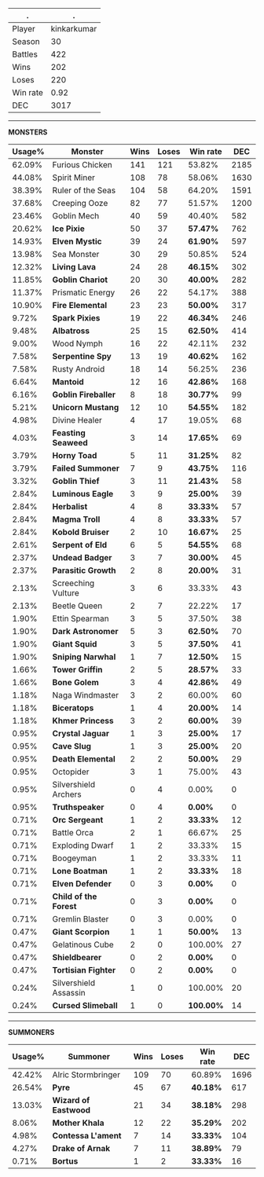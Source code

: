 .|.
|-|-
Player|kinkarkumar
Season|30
Battles|422
Wins|202
Loses|220
Win rate|0.92
DEC|3017

---
**MONSTERS**

Usage%|Monster|Wins|Loses|Win rate|DEC|
-|-|-|-|-|-|
62.09%|Furious Chicken|141|121|53.82%|2185|
44.08%|Spirit Miner|108|78|58.06%|1630|
38.39%|Ruler of the Seas|104|58|64.20%|1591|
37.68%|Creeping Ooze|82|77|51.57%|1200|
23.46%|Goblin Mech|40|59|40.40%|582|
20.62%|**Ice Pixie**|50|37|**57.47%**|762|
14.93%|**Elven Mystic**|39|24|**61.90%**|597|
13.98%|Sea Monster|30|29|50.85%|524|
12.32%|**Living Lava**|24|28|**46.15%**|302|
11.85%|**Goblin Chariot**|20|30|**40.00%**|282|
11.37%|Prismatic Energy|26|22|54.17%|388|
10.90%|**Fire Elemental**|23|23|**50.00%**|317|
9.72%|**Spark Pixies**|19|22|**46.34%**|246|
9.48%|**Albatross**|25|15|**62.50%**|414|
9.00%|Wood Nymph|16|22|42.11%|232|
7.58%|**Serpentine Spy**|13|19|**40.62%**|162|
7.58%|Rusty Android|18|14|56.25%|236|
6.64%|**Mantoid**|12|16|**42.86%**|168|
6.16%|**Goblin Fireballer**|8|18|**30.77%**|99|
5.21%|**Unicorn Mustang**|12|10|**54.55%**|182|
4.98%|Divine Healer|4|17|19.05%|68|
4.03%|**Feasting Seaweed**|3|14|**17.65%**|69|
3.79%|**Horny Toad**|5|11|**31.25%**|82|
3.79%|**Failed Summoner**|7|9|**43.75%**|116|
3.32%|**Goblin Thief**|3|11|**21.43%**|58|
2.84%|**Luminous Eagle**|3|9|**25.00%**|39|
2.84%|**Herbalist**|4|8|**33.33%**|57|
2.84%|**Magma Troll**|4|8|**33.33%**|57|
2.84%|**Kobold Bruiser**|2|10|**16.67%**|25|
2.61%|**Serpent of Eld**|6|5|**54.55%**|68|
2.37%|**Undead Badger**|3|7|**30.00%**|45|
2.37%|**Parasitic Growth**|2|8|**20.00%**|31|
2.13%|Screeching Vulture|3|6|33.33%|43|
2.13%|Beetle Queen|2|7|22.22%|17|
1.90%|Ettin Spearman|3|5|37.50%|38|
1.90%|**Dark Astronomer**|5|3|**62.50%**|70|
1.90%|**Giant Squid**|3|5|**37.50%**|41|
1.90%|**Sniping Narwhal**|1|7|**12.50%**|15|
1.66%|**Tower Griffin**|2|5|**28.57%**|33|
1.66%|**Bone Golem**|3|4|**42.86%**|49|
1.18%|Naga Windmaster|3|2|60.00%|60|
1.18%|**Biceratops**|1|4|**20.00%**|14|
1.18%|**Khmer Princess**|3|2|**60.00%**|39|
0.95%|**Crystal Jaguar**|1|3|**25.00%**|17|
0.95%|**Cave Slug**|1|3|**25.00%**|20|
0.95%|**Death Elemental**|2|2|**50.00%**|29|
0.95%|Octopider|3|1|75.00%|43|
0.95%|Silvershield Archers|0|4|0.00%|0|
0.95%|**Truthspeaker**|0|4|**0.00%**|0|
0.71%|**Orc Sergeant**|1|2|**33.33%**|12|
0.71%|Battle Orca|2|1|66.67%|25|
0.71%|Exploding Dwarf|1|2|33.33%|15|
0.71%|Boogeyman|1|2|33.33%|11|
0.71%|**Lone Boatman**|1|2|**33.33%**|18|
0.71%|**Elven Defender**|0|3|**0.00%**|0|
0.71%|**Child of the Forest**|0|3|**0.00%**|0|
0.71%|Gremlin Blaster|0|3|0.00%|0|
0.47%|**Giant Scorpion**|1|1|**50.00%**|13|
0.47%|Gelatinous Cube|2|0|100.00%|27|
0.47%|**Shieldbearer**|0|2|**0.00%**|0|
0.47%|**Tortisian Fighter**|0|2|**0.00%**|0|
0.24%|Silvershield Assassin|1|0|100.00%|20|
0.24%|**Cursed Slimeball**|1|0|**100.00%**|14|

---
**SUMMONERS**

Usage%|Summoner|Wins|Loses|Win rate|DEC|
-|-|-|-|-|-|
42.42%|Alric Stormbringer|109|70|60.89%|1696|
26.54%|**Pyre**|45|67|**40.18%**|617|
13.03%|**Wizard of Eastwood**|21|34|**38.18%**|298|
8.06%|**Mother Khala**|12|22|**35.29%**|202|
4.98%|**Contessa L'ament**|7|14|**33.33%**|104|
4.27%|**Drake of Arnak**|7|11|**38.89%**|79|
0.71%|**Bortus**|1|2|**33.33%**|16|
